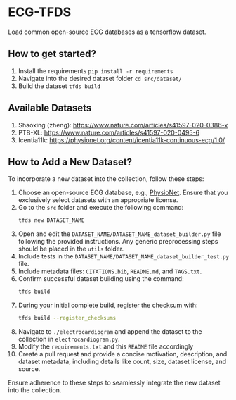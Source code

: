 # ECG-TFDS

Load common open-source ECG databases as a tensorflow dataset.

## How to get started?

1. Install the requirements
```pip install -r requirements```
2. Navigate into the desired dataset folder
```cd src/dataset/```
3. Build the dataset
```tfds build```

## Available Datasets
1. Shaoxing (zheng): https://www.nature.com/articles/s41597-020-0386-x
2. PTB-XL: https://www.nature.com/articles/s41597-020-0495-6
3. Icentia11k: https://physionet.org/content/icentia11k-continuous-ecg/1.0/

## How to Add a New Dataset?

To incorporate a new dataset into the collection, follow these steps:

1. Choose an open-source ECG database, e.g., [PhysioNet](https://physionet.org/about/database/). Ensure that you exclusively select datasets with an appropriate license.
2. Go to the `src` folder and execute the following command:
   ```sh
   tfds new DATASET_NAME
3. Open and edit the `DATASET_NAME/DATASET_NAME_dataset_builder.py` file following the provided instructions. Any generic preprocessing steps should be placed in the `utils` folder.
4. Include tests in the `DATASET_NAME/DATASET_NAME_dataset_builder_test.py` file.
5. Include metadata files: `CITATIONS.bib`, `README.md`, and `TAGS.txt`.
6. Confirm successful dataset building using the command:
   ```sh
   tfds build
7. During your initial complete build, register the checksum with:
   ```sh
   tfds build --register_checksums
8. Navigate to `./electrocardiogram` and append the dataset to the collection in `electrocardiogram.py`.
9. Modify the `requirements.txt` and this `README` file accordingly
10. Create a pull request and provide a concise motivation, description, and dataset metadata, including details like count, size, dataset license, and source.

Ensure adherence to these steps to seamlessly integrate the new dataset into the collection.
